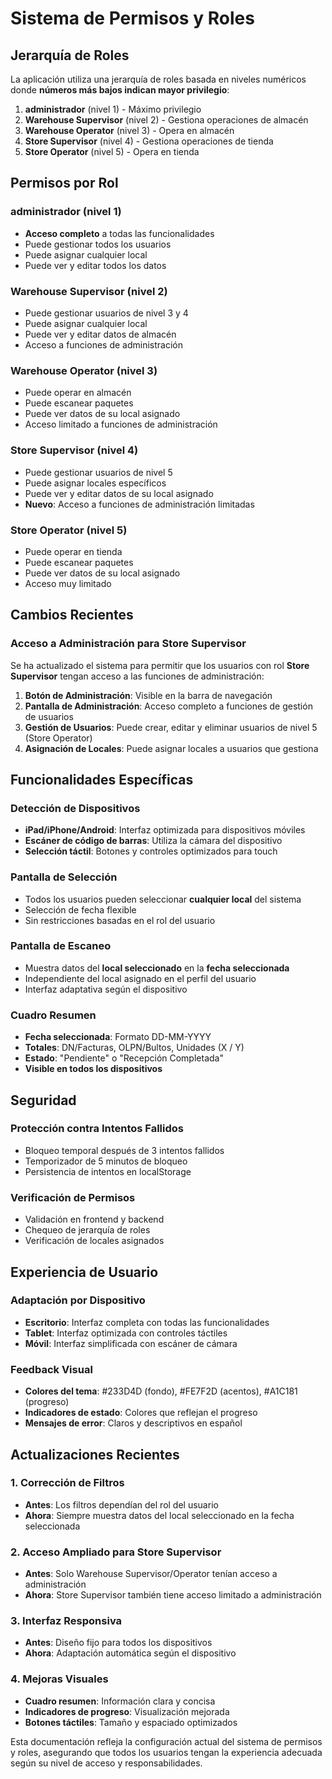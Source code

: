 # Sistema de Permisos y Roles

## Jerarquía de Roles

La aplicación utiliza una jerarquía de roles basada en niveles numéricos donde **números más bajos indican mayor privilegio**:

1. **administrador** (nivel 1) - Máximo privilegio
2. **Warehouse Supervisor** (nivel 2) - Gestiona operaciones de almacén
3. **Warehouse Operator** (nivel 3) - Opera en almacén
4. **Store Supervisor** (nivel 4) - Gestiona operaciones de tienda
5. **Store Operator** (nivel 5) - Opera en tienda

## Permisos por Rol

### administrador (nivel 1)
- **Acceso completo** a todas las funcionalidades
- Puede gestionar todos los usuarios
- Puede asignar cualquier local
- Puede ver y editar todos los datos

### Warehouse Supervisor (nivel 2)
- Puede gestionar usuarios de nivel 3 y 4
- Puede asignar cualquier local
- Puede ver y editar datos de almacén
- Acceso a funciones de administración

### Warehouse Operator (nivel 3)
- Puede operar en almacén
- Puede escanear paquetes
- Puede ver datos de su local asignado
- Acceso limitado a funciones de administración

### Store Supervisor (nivel 4)
- Puede gestionar usuarios de nivel 5
- Puede asignar locales específicos
- Puede ver y editar datos de su local asignado
- **Nuevo**: Acceso a funciones de administración limitadas

### Store Operator (nivel 5)
- Puede operar en tienda
- Puede escanear paquetes
- Puede ver datos de su local asignado
- Acceso muy limitado

## Cambios Recientes

### Acceso a Administración para Store Supervisor
Se ha actualizado el sistema para permitir que los usuarios con rol **Store Supervisor** tengan acceso a las funciones de administración:

1. **Botón de Administración**: Visible en la barra de navegación
2. **Pantalla de Administración**: Acceso completo a funciones de gestión de usuarios
3. **Gestión de Usuarios**: Puede crear, editar y eliminar usuarios de nivel 5 (Store Operator)
4. **Asignación de Locales**: Puede asignar locales a usuarios que gestiona

## Funcionalidades Específicas

### Detección de Dispositivos
- **iPad/iPhone/Android**: Interfaz optimizada para dispositivos móviles
- **Escáner de código de barras**: Utiliza la cámara del dispositivo
- **Selección táctil**: Botones y controles optimizados para touch

### Pantalla de Selección
- Todos los usuarios pueden seleccionar **cualquier local** del sistema
- Selección de fecha flexible
- Sin restricciones basadas en el rol del usuario

### Pantalla de Escaneo
- Muestra datos del **local seleccionado** en la **fecha seleccionada**
- Independiente del local asignado en el perfil del usuario
- Interfaz adaptativa según el dispositivo

### Cuadro Resumen
- **Fecha seleccionada**: Formato DD-MM-YYYY
- **Totales**: DN/Facturas, OLPN/Bultos, Unidades (X / Y)
- **Estado**: "Pendiente" o "Recepción Completada"
- **Visible en todos los dispositivos**

## Seguridad

### Protección contra Intentos Fallidos
- Bloqueo temporal después de 3 intentos fallidos
- Temporizador de 5 minutos de bloqueo
- Persistencia de intentos en localStorage

### Verificación de Permisos
- Validación en frontend y backend
- Chequeo de jerarquía de roles
- Verificación de locales asignados

## Experiencia de Usuario

### Adaptación por Dispositivo
- **Escritorio**: Interfaz completa con todas las funcionalidades
- **Tablet**: Interfaz optimizada con controles táctiles
- **Móvil**: Interfaz simplificada con escáner de cámara

### Feedback Visual
- **Colores del tema**: #233D4D (fondo), #FE7F2D (acentos), #A1C181 (progreso)
- **Indicadores de estado**: Colores que reflejan el progreso
- **Mensajes de error**: Claros y descriptivos en español

## Actualizaciones Recientes

### 1. Corrección de Filtros
- **Antes**: Los filtros dependían del rol del usuario
- **Ahora**: Siempre muestra datos del local seleccionado en la fecha seleccionada

### 2. Acceso Ampliado para Store Supervisor
- **Antes**: Solo Warehouse Supervisor/Operator tenían acceso a administración
- **Ahora**: Store Supervisor también tiene acceso limitado a administración

### 3. Interfaz Responsiva
- **Antes**: Diseño fijo para todos los dispositivos
- **Ahora**: Adaptación automática según el dispositivo

### 4. Mejoras Visuales
- **Cuadro resumen**: Información clara y concisa
- **Indicadores de progreso**: Visualización mejorada
- **Botones táctiles**: Tamaño y espaciado optimizados

Esta documentación refleja la configuración actual del sistema de permisos y roles, asegurando que todos los usuarios tengan la experiencia adecuada según su nivel de acceso y responsabilidades.